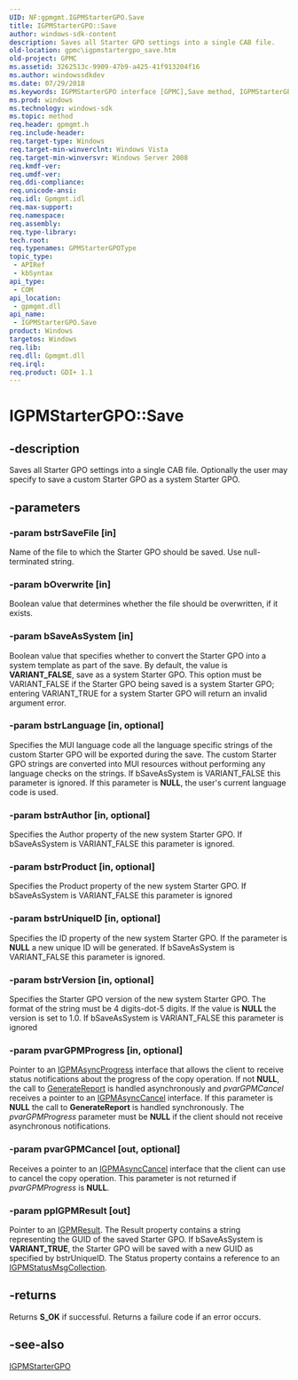 ```yaml
---
UID: NF:gpmgmt.IGPMStarterGPO.Save
title: IGPMStarterGPO::Save
author: windows-sdk-content
description: Saves all Starter GPO settings into a single CAB file.
old-location: gpmc\igpmstartergpo_save.htm
old-project: GPMC
ms.assetid: 3262513c-9909-47b9-a425-41f913204f16
ms.author: windowssdkdev
ms.date: 07/29/2018
ms.keywords: IGPMStarterGPO interface [GPMC],Save method, IGPMStarterGPO.Save, IGPMStarterGPO::Save, Save, Save method [GPMC], Save method [GPMC],IGPMStarterGPO interface, gpmc.igpmstartergpo_save, gpmgmt/IGPMStarterGPO::Save
ms.prod: windows
ms.technology: windows-sdk
ms.topic: method
req.header: gpmgmt.h
req.include-header: 
req.target-type: Windows
req.target-min-winverclnt: Windows Vista
req.target-min-winversvr: Windows Server 2008
req.kmdf-ver: 
req.umdf-ver: 
req.ddi-compliance: 
req.unicode-ansi: 
req.idl: Gpmgmt.idl
req.max-support: 
req.namespace: 
req.assembly: 
req.type-library: 
tech.root: 
req.typenames: GPMStarterGPOType
topic_type:
 - APIRef
 - kbSyntax
api_type:
 - COM
api_location:
 - gpmgmt.dll
api_name:
 - IGPMStarterGPO.Save
product: Windows
targetos: Windows
req.lib: 
req.dll: Gpmgmt.dll
req.irql: 
req.product: GDI+ 1.1
---
```


# IGPMStarterGPO::Save


## -description


Saves all Starter GPO settings into a single CAB file.    Optionally the user may specify to save a custom Starter GPO as a system Starter GPO.


## -parameters




### -param bstrSaveFile [in]

Name of the file to which the Starter GPO should be saved.  Use null-terminated string.


### -param bOverwrite [in]

Boolean value that determines whether the file  should be  overwritten, if it exists.


### -param bSaveAsSystem [in]

Boolean value that specifies whether to convert the Starter GPO into a system template as part of the save.  By default, the value is <b>VARIANT_FALSE</b>, save as a system Starter GPO.  This option must be VARIANT_FALSE if the Starter GPO being saved is a system Starter GPO; entering VARIANT_TRUE for a system Starter GPO will return an invalid argument error.


### -param bstrLanguage [in, optional]

Specifies the MUI language code all the language specific strings of the custom Starter GPO will be exported during the save.  The custom Starter GPO strings are converted into MUI resources without performing any language checks on the strings.  If bSaveAsSystem is VARIANT_FALSE this parameter is ignored.  If this parameter is <b>NULL</b>, the user's current language code is used.


### -param bstrAuthor [in, optional]

Specifies the Author property of the new system Starter GPO.  If bSaveAsSystem is VARIANT_FALSE this parameter is ignored.


### -param bstrProduct [in, optional]

Specifies the Product property of the new system Starter GPO.  If bSaveAsSystem is VARIANT_FALSE this parameter is ignored


### -param bstrUniqueID [in, optional]

Specifies the ID property of the new system Starter GPO.  If the parameter is <b>NULL</b> a new unique ID will be generated.  If bSaveAsSystem is VARIANT_FALSE this parameter is ignored.


### -param bstrVersion [in, optional]

Specifies the Starter GPO version of the new system Starter GPO.  The format of the string must be 4 digits-dot-5 digits.  If the value is <b>NULL</b> the version is set to 1.0.  If bSaveAsSystem is VARIANT_FALSE this parameter is ignored


### -param pvarGPMProgress [in, optional]

Pointer to an <a href="https://msdn.microsoft.com/f48b90db-5984-4ea7-826b-6fbbf3c33788">IGPMAsyncProgress</a> interface that allows the client to receive status notifications about the progress of the copy operation. If not <b>NULL</b>, the call to <a href="https://msdn.microsoft.com/d5daa512-547f-4b2d-85b3-0f6e9244acb2">GenerateReport</a> is handled asynchronously and <i>pvarGPMCancel</i> receives a pointer to an <a href="https://msdn.microsoft.com/74b2bb04-6118-4fd1-83c0-3549db3f35f3">IGPMAsyncCancel</a> interface.   If this parameter is <b>NULL</b> the call to <b>GenerateReport</b> is handled synchronously. The <i>pvarGPMProgress</i> parameter must be <b>NULL</b> if the client should not receive asynchronous notifications.


### -param pvarGPMCancel [out, optional]

Receives a pointer to an <a href="https://msdn.microsoft.com/74b2bb04-6118-4fd1-83c0-3549db3f35f3">IGPMAsyncCancel</a> interface that the client can use to cancel the copy operation. This parameter is not returned if <i>pvarGPMProgress</i> is <b>NULL</b>.


### -param ppIGPMResult [out]

Pointer to an <a href="https://msdn.microsoft.com/0228ed1a-3a8f-486a-9dd8-806ca35c649e">IGPMResult</a>. The Result property contains a string representing the GUID of the saved Starter GPO.  If bSaveAsSystem is <b>VARIANT_TRUE</b>, the Starter GPO will be saved with a new GUID as specified by bstrUniqueID. The Status property contains a reference to an <a href="https://msdn.microsoft.com/774dd1b0-e5ea-4fef-b3bc-743870793db5">IGPMStatusMsgCollection</a>.


## -returns



Returns <b>S_OK</b> if successful. Returns a failure code if an error occurs.




## -see-also




<a href="https://msdn.microsoft.com/5ce7a7b4-e1c0-4e76-98c2-41462ec4ea17">IGPMStarterGPO</a>
 

 


